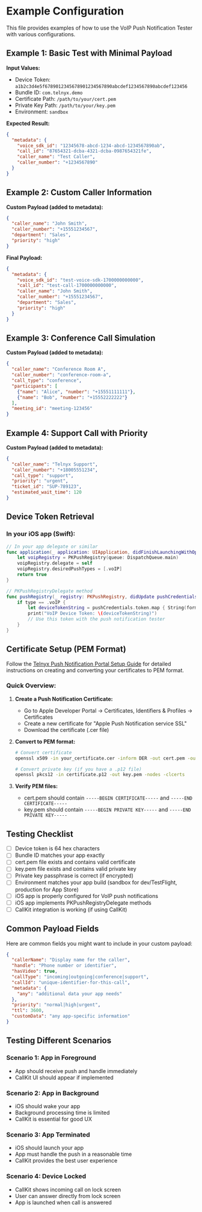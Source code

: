 # Example Configuration

This file provides examples of how to use the VoIP Push Notification Tester with various configurations.

## Example 1: Basic Test with Minimal Payload

**Input Values:**
- Device Token: `a1b2c3d4e5f6789012345678901234567890abcdef1234567890abcdef123456`
- Bundle ID: `com.telnyx.demo`
- Certificate Path: `/path/to/your/cert.pem`
- Private Key Path: `/path/to/your/key.pem`
- Environment: `sandbox`

**Expected Result:**
```json
{
  "metadata": {
    "voice_sdk_id": "12345678-abcd-1234-abcd-1234567890ab",
    "call_id": "87654321-dcba-4321-dcba-0987654321fe", 
    "caller_name": "Test Caller",
    "caller_number": "+1234567890"
  }
}
```

## Example 2: Custom Caller Information

**Custom Payload (added to metadata):**
```json
{
  "caller_name": "John Smith",
  "caller_number": "+15551234567",
  "department": "Sales",
  "priority": "high"
}
```

**Final Payload:**
```json
{
  "metadata": {
    "voice_sdk_id": "test-voice-sdk-1700000000000",
    "call_id": "test-call-1700000000000",
    "caller_name": "John Smith",
    "caller_number": "+15551234567",
    "department": "Sales",
    "priority": "high"
  }
}
```

## Example 3: Conference Call Simulation

**Custom Payload (added to metadata):**
```json
{
  "caller_name": "Conference Room A",
  "caller_number": "conference-room-a",
  "call_type": "conference",
  "participants": [
    {"name": "Alice", "number": "+15551111111"},
    {"name": "Bob", "number": "+15552222222"}
  ],
  "meeting_id": "meeting-123456"
}
```

## Example 4: Support Call with Priority

**Custom Payload (added to metadata):**
```json
{
  "caller_name": "Telnyx Support",
  "caller_number": "+18005551234",
  "call_type": "support",
  "priority": "urgent",
  "ticket_id": "SUP-789123",
  "estimated_wait_time": 120
}
```

## Device Token Retrieval

### In your iOS app (Swift):

```swift
// In your app delegate or similar
func application(_ application: UIApplication, didFinishLaunchingWithOptions launchOptions: [UIApplication.LaunchOptionsKey: Any]?) -> Bool {
    let voipRegistry = PKPushRegistry(queue: DispatchQueue.main)
    voipRegistry.delegate = self
    voipRegistry.desiredPushTypes = [.voIP]
    return true
}

// PKPushRegistryDelegate method
func pushRegistry(_ registry: PKPushRegistry, didUpdate pushCredentials: PKPushCredentials, for type: PKPushType) {
    if type == .voIP {
        let deviceTokenString = pushCredentials.token.map { String(format: "%02x", $0) }.joined()
        print("VoIP Device Token: \(deviceTokenString)")
        // Use this token with the push notification tester
    }
}
```

## Certificate Setup (PEM Format)

Follow the [Telnyx Push Notification Portal Setup Guide](https://developers.telnyx.com/docs/voice/webrtc/ios-sdk/push-notification/portal-setup) for detailed instructions on creating and converting your certificates to PEM format.

### Quick Overview:
1. **Create a Push Notification Certificate:**
   - Go to Apple Developer Portal → Certificates, Identifiers & Profiles → Certificates
   - Create a new certificate for "Apple Push Notification service SSL"
   - Download the certificate (.cer file)

2. **Convert to PEM format:**
   ```bash
   # Convert certificate
   openssl x509 -in your_certificate.cer -inform DER -out cert.pem -outform PEM
   
   # Convert private key (if you have a .p12 file)
   openssl pkcs12 -in certificate.p12 -out key.pem -nodes -clcerts
   ```

3. **Verify PEM files:**
   - cert.pem should contain `-----BEGIN CERTIFICATE-----` and `-----END CERTIFICATE-----`
   - key.pem should contain `-----BEGIN PRIVATE KEY-----` and `-----END PRIVATE KEY-----`

## Testing Checklist

- [ ] Device token is 64 hex characters
- [ ] Bundle ID matches your app exactly
- [ ] cert.pem file exists and contains valid certificate
- [ ] key.pem file exists and contains valid private key
- [ ] Private key passphrase is correct (if encrypted)
- [ ] Environment matches your app build (sandbox for dev/TestFlight, production for App Store)
- [ ] iOS app is properly configured for VoIP push notifications
- [ ] iOS app implements PKPushRegistryDelegate methods
- [ ] CallKit integration is working (if using CallKit)

## Common Payload Fields

Here are common fields you might want to include in your custom payload:

```json
{
  "callerName": "Display name for the caller",
  "handle": "Phone number or identifier",
  "hasVideo": true,
  "callType": "incoming|outgoing|conference|support",
  "callId": "unique-identifier-for-this-call",
  "metadata": {
    "any": "additional data your app needs"
  },
  "priority": "normal|high|urgent",
  "ttl": 3600,
  "customData": "any app-specific information"
}
```

## Testing Different Scenarios

### Scenario 1: App in Foreground
- App should receive push and handle immediately
- CallKit UI should appear if implemented

### Scenario 2: App in Background
- iOS should wake your app
- Background processing time is limited
- CallKit is essential for good UX

### Scenario 3: App Terminated
- iOS should launch your app
- App must handle the push in a reasonable time
- CallKit provides the best user experience

### Scenario 4: Device Locked
- CallKit shows incoming call on lock screen
- User can answer directly from lock screen
- App is launched when call is answered